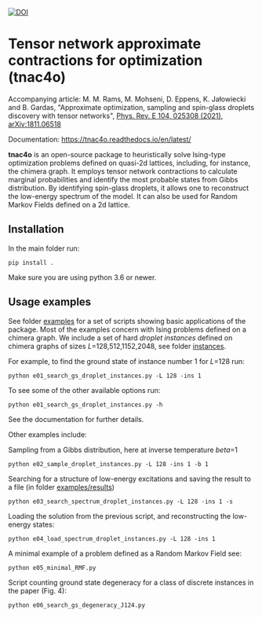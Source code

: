 [![DOI](https://zenodo.org/badge/DOI/10.5281/zenodo.10075553.svg)](https://doi.org/10.5281/zenodo.10075553)

Tensor network approximate contractions for optimization (tnac4o)
============
Accompanying article:
M. M. Rams, M. Mohseni, D. Eppens, K. Jałowiecki and B. Gardas, 
"Approximate optimization, sampling and spin-glass droplets discovery with tensor networks", [Phys. Rev. E 104, 025308 (2021)](https://doi.org/10.1103/PhysRevE.104.025308), [arXiv:1811.06518](https://arxiv.org/abs/1811.06518)

Documentation: https://tnac4o.readthedocs.io/en/latest/

**tnac4o** is an open-source package to heuristically solve Ising-type optimization problems defined on quasi-2d lattices, including, for instance, the chimera graph.
It employs tensor network contractions to calculate marginal probabilities and identify the most probable states from Gibbs distribution.
By identifying spin-glass droplets, it allows one to reconstruct the low-energy spectrum of the model.
It can also be used for Random Markov Fields defined on a 2d lattice.

Installation
------------
In the main folder run:
   ```
   pip install .
   ```
Make sure you are using python 3.6 or newer. 

Usage examples
--------------

See folder [examples](examples) for a set of scripts showing basic applications of the package.
Most of the examples concern with Ising problems defined on a chimera graph. We include a set of hard _droplet instances_ defined on chimera graphs of sizes _L_=128,512,1152,2048, see folder [instances](instances). 

For example, to find the ground state of instance number 1 for _L_=128 run:
   ```
   python e01_search_gs_droplet_instances.py -L 128 -ins 1
   ```
To see some of the other available options run:
   ```
   python e01_search_gs_droplet_instances.py -h
   ```
See the documentation for further details.

Other examples include:

Sampling from a Gibbs distribution, here at inverse temperature _beta_=1
   ```
   python e02_sample_droplet_instances.py -L 128 -ins 1 -b 1
   ```
   
Searching for a structure of low-energy excitations and saving the result to a file (in folder [examples/results](examples/results))
   ```
   python e03_search_spectrum_droplet_instances.py -L 128 -ins 1 -s
   ```

Loading the solution from the previous script, and reconstructing the low-energy states:
   ```
   python e04_load_spectrum_droplet_instances.py -L 128 -ins 1
   ```

A minimal example of a problem defined as a Random Markov Field see:
   ```
   python e05_minimal_RMF.py
   ```

Script counting ground state degeneracy for a class of discrete instances in the paper (Fig. 4):
   ```
   python e06_search_gs_degeneracy_J124.py
   ```

